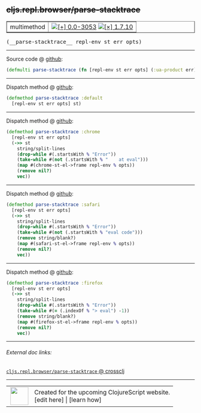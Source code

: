 ## ~~cljs.repl.browser/parse-stacktrace~~



 <table border="1">
<tr>
<td>multimethod</td>
<td><a href="https://github.com/cljsinfo/cljs-api-docs/tree/0.0-3053"><img valign="middle" alt="[+] 0.0-3053" title="Added in 0.0-3053" src="https://img.shields.io/badge/+-0.0--3053-lightgrey.svg"></a> <a href="https://github.com/cljsinfo/cljs-api-docs/tree/1.7.10"><img valign="middle" alt="[×] 1.7.10" title="Removed in 1.7.10" src="https://img.shields.io/badge/×-1.7.10-red.svg"></a> </td>
</tr>
</table>


 <samp>
(__parse-stacktrace__ repl-env st err opts)<br>
</samp>

---







Source code @ [github](https://github.com/clojure/clojurescript/blob/r3308/src/main/clojure/cljs/repl/browser.clj#L206):

```clj
(defmulti parse-stacktrace (fn [repl-env st err opts] (:ua-product err)))
```

<!--
Repo - tag - source tree - lines:

 <pre>
clojurescript @ r3308
└── src
    └── main
        └── clojure
            └── cljs
                └── repl
                    └── <ins>[browser.clj:206](https://github.com/clojure/clojurescript/blob/r3308/src/main/clojure/cljs/repl/browser.clj#L206)</ins>
</pre>

-->

---

Dispatch method @ [github](https://github.com/clojure/clojurescript/blob/r3308/src/main/clojure/cljs/repl/browser.clj#L208-L209):

```clj
(defmethod parse-stacktrace :default
  [repl-env st err opts] st)
```

<!--
Repo - tag - source tree - lines:

 <pre>
clojurescript @ r3308
└── src
    └── main
        └── clojure
            └── cljs
                └── repl
                    └── <ins>[browser.clj:208-209](https://github.com/clojure/clojurescript/blob/r3308/src/main/clojure/cljs/repl/browser.clj#L208-L209)</ins>
</pre>
-->

---
Dispatch method @ [github](https://github.com/clojure/clojurescript/blob/r3308/src/main/clojure/cljs/repl/browser.clj#L273-L281):

```clj
(defmethod parse-stacktrace :chrome
  [repl-env st err opts]
  (->> st
    string/split-lines
    (drop-while #(.startsWith % "Error"))
    (take-while #(not (.startsWith % "    at eval")))
    (map #(chrome-st-el->frame repl-env % opts))
    (remove nil?)
    vec))
```

<!--
Repo - tag - source tree - lines:

 <pre>
clojurescript @ r3308
└── src
    └── main
        └── clojure
            └── cljs
                └── repl
                    └── <ins>[browser.clj:273-281](https://github.com/clojure/clojurescript/blob/r3308/src/main/clojure/cljs/repl/browser.clj#L273-L281)</ins>
</pre>
-->

---
Dispatch method @ [github](https://github.com/clojure/clojurescript/blob/r3308/src/main/clojure/cljs/repl/browser.clj#L343-L352):

```clj
(defmethod parse-stacktrace :safari
  [repl-env st err opts]
  (->> st
    string/split-lines
    (drop-while #(.startsWith % "Error"))
    (take-while #(not (.startsWith % "eval code")))
    (remove string/blank?)
    (map #(safari-st-el->frame repl-env % opts))
    (remove nil?)
    vec))
```

<!--
Repo - tag - source tree - lines:

 <pre>
clojurescript @ r3308
└── src
    └── main
        └── clojure
            └── cljs
                └── repl
                    └── <ins>[browser.clj:343-352](https://github.com/clojure/clojurescript/blob/r3308/src/main/clojure/cljs/repl/browser.clj#L343-L352)</ins>
</pre>
-->

---
Dispatch method @ [github](https://github.com/clojure/clojurescript/blob/r3308/src/main/clojure/cljs/repl/browser.clj#L438-L447):

```clj
(defmethod parse-stacktrace :firefox
  [repl-env st err opts]
  (->> st
    string/split-lines
    (drop-while #(.startsWith % "Error"))
    (take-while #(= (.indexOf % "> eval") -1))
    (remove string/blank?)
    (map #(firefox-st-el->frame repl-env % opts))
    (remove nil?)
    vec))
```

<!--
Repo - tag - source tree - lines:

 <pre>
clojurescript @ r3308
└── src
    └── main
        └── clojure
            └── cljs
                └── repl
                    └── <ins>[browser.clj:438-447](https://github.com/clojure/clojurescript/blob/r3308/src/main/clojure/cljs/repl/browser.clj#L438-L447)</ins>
</pre>
-->

---


###### External doc links:

[`cljs.repl.browser/parse-stacktrace` @ crossclj](http://crossclj.info/fun/cljs.repl.browser/parse-stacktrace.html)<br>

---

 <table>
<tr><td>
<img valign="middle" align="right" width="48px" src="http://i.imgur.com/Hi20huC.png">
</td><td>
Created for the upcoming ClojureScript website.<br>
[edit here] | [learn how]
</td></tr></table>

[edit here]:https://github.com/cljsinfo/cljs-api-docs/blob/master/cljsdoc/cljs.repl.browser_parse-stacktrace.cljsdoc
[learn how]:https://github.com/cljsinfo/cljs-api-docs/wiki/cljsdoc-files

<!--

This information was too distracting to show to readers, but I'll leave it
commented here since it is helpful to:

- pretty-print the data used to generate this document
- and show how to retrieve that data



The API data for this symbol:

```clj
{:ns "cljs.repl.browser",
 :name "parse-stacktrace",
 :signature ["[repl-env st err opts]"],
 :history [["+" "0.0-3053"] ["-" "1.7.10"]],
 :type "multimethod",
 :full-name-encode "cljs.repl.browser_parse-stacktrace",
 :source {:code "(defmulti parse-stacktrace (fn [repl-env st err opts] (:ua-product err)))",
          :title "Source code",
          :repo "clojurescript",
          :tag "r3308",
          :filename "src/main/clojure/cljs/repl/browser.clj",
          :lines [206]},
 :extra-sources ({:code "(defmethod parse-stacktrace :default\n  [repl-env st err opts] st)",
                  :title "Dispatch method",
                  :repo "clojurescript",
                  :tag "r3308",
                  :filename "src/main/clojure/cljs/repl/browser.clj",
                  :lines [208 209]}
                 {:code "(defmethod parse-stacktrace :chrome\n  [repl-env st err opts]\n  (->> st\n    string/split-lines\n    (drop-while #(.startsWith % \"Error\"))\n    (take-while #(not (.startsWith % \"    at eval\")))\n    (map #(chrome-st-el->frame repl-env % opts))\n    (remove nil?)\n    vec))",
                  :title "Dispatch method",
                  :repo "clojurescript",
                  :tag "r3308",
                  :filename "src/main/clojure/cljs/repl/browser.clj",
                  :lines [273 281]}
                 {:code "(defmethod parse-stacktrace :safari\n  [repl-env st err opts]\n  (->> st\n    string/split-lines\n    (drop-while #(.startsWith % \"Error\"))\n    (take-while #(not (.startsWith % \"eval code\")))\n    (remove string/blank?)\n    (map #(safari-st-el->frame repl-env % opts))\n    (remove nil?)\n    vec))",
                  :title "Dispatch method",
                  :repo "clojurescript",
                  :tag "r3308",
                  :filename "src/main/clojure/cljs/repl/browser.clj",
                  :lines [343 352]}
                 {:code "(defmethod parse-stacktrace :firefox\n  [repl-env st err opts]\n  (->> st\n    string/split-lines\n    (drop-while #(.startsWith % \"Error\"))\n    (take-while #(= (.indexOf % \"> eval\") -1))\n    (remove string/blank?)\n    (map #(firefox-st-el->frame repl-env % opts))\n    (remove nil?)\n    vec))",
                  :title "Dispatch method",
                  :repo "clojurescript",
                  :tag "r3308",
                  :filename "src/main/clojure/cljs/repl/browser.clj",
                  :lines [438 447]}),
 :full-name "cljs.repl.browser/parse-stacktrace",
 :removed {:in "1.7.10", :last-seen "0.0-3308"}}

```

Retrieve the API data for this symbol:

```clj
;; from Clojure REPL
(require '[clojure.edn :as edn])
(-> (slurp "https://raw.githubusercontent.com/cljsinfo/cljs-api-docs/catalog/cljs-api.edn")
    (edn/read-string)
    (get-in [:symbols "cljs.repl.browser/parse-stacktrace"]))
```

-->
